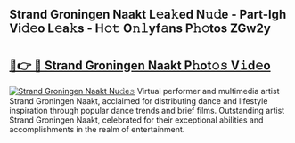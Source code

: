 ## Strand Groningen Naakt L𝚎a𝚔ed N𝚞𝚍e - Part-Igh Vi𝚍𝚎o L𝚎a𝚔s - H𝚘𝚝 O𝚗𝚕yf𝚊ns P𝚑𝚘tos ZGw2y

# <h2><a href="http://kfctec1.oniu.top/?m=Strand+Groningen+Naakt">🔗👉 🔴 Strand Groningen Naakt P𝚑ot𝚘𝚜 V𝚒d𝚎o</a></h2>

[![Strand Groningen Naakt Nu𝚍e𝚜](https://i.imgur.com/0qMVB7G.gif)](http://kfctec1.oniu.top/?m=Strand+Groningen+Naakt)
Virtual performer and multimedia artist Strand Groningen Naakt, acclaimed for distributing dance and lifestyle inspiration through popular dance trends and brief films. Outstanding artist Strand Groningen Naakt, celebrated for their exceptional abilities and accomplishments in the realm of entertainment.  

